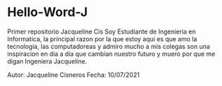 # Hello-Word-J
Primer repositorio Jacqueline Cis
Soy Estudiante de Ingenieria en Informatica, la principal razon por la que estoy aqui es que amo la tecnologia, las computadoreas y admiro mucho a mis colegas son una inspiracion en dia a dia que cambian nuestro futuro y muero por que me digan Ingeniera Jacqueline.

Autor: Jacqueline Cisneros
Fecha: 10/07/2021

